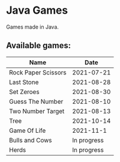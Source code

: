 # Java Games

Games made in Java.

## Available games:

| Name                | Date       |
| ------------------- | ---------- |
| Rock Paper Scissors | 2021-07-21 |
| Last Stone          | 2021-08-28 |
| Set Zeroes          | 2021-08-30 |
| Guess The Number    | 2021-08-10 |
| Two Number Target   | 2021-08-13 |
|Tree|2021-10-14 |
|Game Of Life|2021-11-1|
|Bulls and Cows|In progress|
|Herds|In progress|